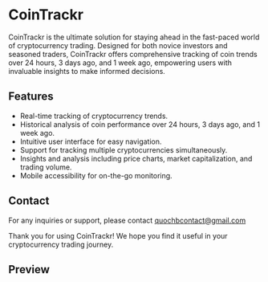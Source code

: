 
# CoinTrackr

CoinTrackr is the ultimate solution for staying ahead in the fast-paced world of cryptocurrency trading. Designed for both novice investors and seasoned traders, CoinTrackr offers comprehensive tracking of coin trends over 24 hours, 3 days ago, and 1 week ago, empowering users with invaluable insights to make informed decisions.


## Features

- Real-time tracking of cryptocurrency trends.
- Historical analysis of coin performance over 24 hours, 3 days ago, and 1 week ago.
- Intuitive user interface for easy navigation.
- Support for tracking multiple cryptocurrencies simultaneously.
- Insights and analysis including price charts, market capitalization, and trading volume.
- Mobile accessibility for on-the-go monitoring.

## Contact
For any inquiries or support, please contact quochbcontact@gmail.com

Thank you for using CoinTrackr! We hope you find it useful in your cryptocurrency trading journey.
## Preview




